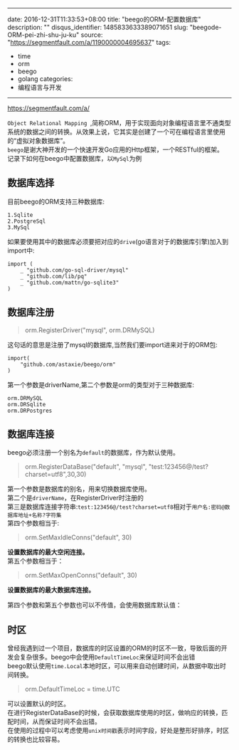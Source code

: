 
---
date: 2016-12-31T11:33:53+08:00
title: "beego的ORM-配置数据库"
description: ""
disqus_identifier: 1485833633389071651
slug: "beegode-ORM-pei-zhi-shu-ju-ku"
source: "https://segmentfault.com/a/1190000004695637"
tags: 
- time 
- orm 
- beego 
- golang 
categories:
- 编程语言与开发
---

https://segmentfault.com/a/

`Object Relational Mapping `,简称ORM，用于实现面向对象编程语言里不通类型系统的数据之间的转换。从效果上说，它其实是创建了一个可在编程语言里使用的“虚拟对象数据库”。\
`beego`是谢大神开发的一个快速开发Go应用的Http框架，一个RESTful的框架。\
记录下如何在beego中配置数据库，以`MySql`为例

数据库选择
----------

目前beego的ORM支持三种数据库:

    1.Sqlite
    2.PostgreSql
    3.MySql

如果要使用其中的数据库必须要把对应的`drive`(go语言对于的数据库引擎)加入到import中:

    import (
        _ "github.com/go-sql-driver/mysql"
        _ "github.com/lib/pq"
        _ "github.com/mattn/go-sqlite3"
    )

数据库注册
----------

> orm.RegisterDriver("mysql", orm.DRMySQL)

这句话的意思是注册了mysql的数据库,当然我们要import进来对于的ORM包:

    import(
        "github.com/astaxie/beego/orm"
    )

第一个参数是driverName,第二个参数是orm的类型对于三种数据库:

    orm.DRMySQL
    orm.DRSqlite
    orm.DRPostgres

数据库连接
----------

beego必须注册一个别名为`default`的数据库，作为默认使用。

> orm.RegisterDataBase("default", "mysql",
> "test:123456@/test?charset=utf8",30,30)

第一个参数是数据库的别名，用来切换数据库使用。\
第二个是`driverName`，在RegisterDriver时注册的\
第三是数据库连接字符串:`test:123456@/test?charset=utf8`相对于`用户名:密码@数据库地址+名称?字符集`\
第四个参数相当于:

> orm.SetMaxIdleConns("default", 30)

**设置数据库的最大空闲连接。**\
第五个参数相当于：

> orm.SetMaxOpenConns("default", 30)

**设置数据库的最大数据库连接。**

第四个参数和第五个参数也可以不传值，会使用数据库默认值：

时区
----

曾经我遇到过一个项目，数据库的时区设置的ORM的时区不一致，导致后面的开发会复杂很多。beego中会使用`DefaultTimeLoc`来保证时间不会出错\
beego默认使用`time.Local`本地时区，可以用来自动创建时间，从数据中取出时间转换。

> orm.DefaultTimeLoc = time.UTC

可以设置默认的时区。\
在进行RegisterDataBase的时候，会获取数据库使用的时区，做响应的转换，匹配时间，从而保证时间不会出错。\
在使用的过程中可以考虑使用`unix时间戳`表示时间字段，好处是整形好排序，时区的转换也比较容易。

